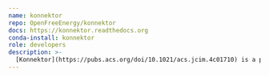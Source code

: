 ```yaml
---
name: konnektor
repo: OpenFreeEnergy/konnektor
docs: https://konnektor.readthedocs.org
conda-install: konnektor
role: developers
description: >-
  [Konnektor](https://pubs.acs.org/doi/10.1021/acs.jcim.4c01710) is a package for planning, modifying, and analyzing free energy transformation networks.
---
```

